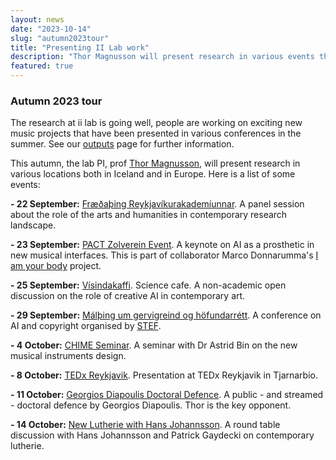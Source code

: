 ```yaml
---
layout: news
date: "2023-10-14"
slug: "autumn2023tour"
title: "Presenting II Lab work"
description: "Thor Magnusson will present research in various events this autumn"
featured: true
---
```


<script>
import CaptionedImage from "../../components/Images/CaptionedImage.svelte"
</script>


<CaptionedImage
src="news/stage.png"
alt="A picture of a smoky stage."
caption="What goes on?"/>

### Autumn 2023 tour

The research at ii lab is going well, people are working on exciting new music projects that have been presented in various conferences in the summer. See our [outputs](http://www.iil.is/outputs) page for further information.

This autumn, the lab PI, prof [Thor Magnusson](http://thormagnusson.github.io), will present research in various locations both in Iceland and in Europe. Here is a list of some events:

**- 22 September:** [Fræðaþing Reykjavíkurakademíunnar](https://www.akademia.is/fraedathing-2023/). A panel session about the role of the arts and humanities in contemporary research landscape.

**- 23 September:** [PACT Zolverein Event](https://www.pact-zollverein.de/en/programme/thor-magnusson). A keynote on AI as a prosthetic in new musical interfaces. This is part of collaborator Marco Donnarumma's [I am your body](https://www.pact-zollverein.de/en/programme/i-am-your-body) project.

**- 25 September:** [Vísindakaffi](https://www.visindavaka.is/visindakaffi/). Science cafe. A non-academic open discussion on the role of creative AI in contemporary art. 

**- 29 September:** [Málþing um gervigreind og höfundarrétt](https://www.lhi.is/event/malthing-um-gervigreind-og-hofundarett). A conference on AI and copyright organised by [STEF](http://www.stef.is). 

**- 4 October:** [CHIME Seminar](https://www.chime.ac.uk/chime-seminar-sm-astrid-bin-and-thor-magnusson). A seminar with Dr Astrid Bin on the new musical instruments design.

**- 8 October:** [TEDx Reykjavik](http://www.tedxreykjavik.is). Presentation at TEDx Reykjavik in Tjarnarbio. 

**- 11 October:** [Georgios Diapoulis Doctoral Defence](https://www.iil.is). A public - and streamed - doctoral defence by Georgios Diapoulis. Thor is the key opponent.

**- 14 October:** [New Lutherie with Hans Johannsson](https://www.asmundarsalur.is/omuraldanna?). A round table discussion with Hans Johannsson and Patrick Gaydecki on contemporary lutherie. 


